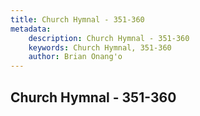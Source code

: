 ```yaml
---
title: Church Hymnal - 351-360
metadata:
    description: Church Hymnal - 351-360
    keywords: Church Hymnal, 351-360
    author: Brian Onang'o
---
```



## Church Hymnal - 351-360
  